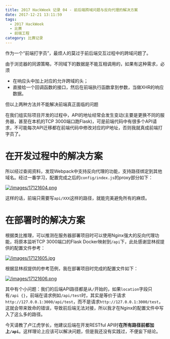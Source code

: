 ```yaml
---
title: 2017 HackWeek 记录 04 - 前后端跨域问题与反向代理的解决方案
date: 2017-12-21 13:11:59
tags:
  - 2017 HackWeek
  - 比赛
  - 前端工程
category: 比赛记录
---
```


作为一个“前端打字员”，最烦人的莫过于前后端交互过程中的跨域问题了。

由于浏览器的同源策略，不同域下的数据是不能互相调用的，如果有这种需求，必须

- 在响应头中加上对应的允许跨域的头；
- 直接给一个回调函数的接口，然后在前端执行函数拿到参数，当做XHR的响应数据。

但以上两种方法并不能解决前端真正面临的问题

在我们组实际项目开发的过程中，API的地址经常会发生变动(主要是更换不同的服务器，甚至在本机的TCP 3000端口跑Flask)，可是前端代码中有很多个API请求，不可能每次API迁移都在前端代码中修改对应的IP地址，否则我就真成前端打字员了。

# 在开发过程中的解决方案

所以经过查阅资料，发现Webpack中支持反向代理的功能，支持路径绑定到其他域名。经过一番学习，配置完成之后的`config/index.js`的proxy部分如下：

[![/images/17121604.png](/images/17121604.png "/images/17121604.png")](/images/17121604.png "/images/17121604.png")

这样的话，前端只需要写`api/XXX`这样的路径，就能完美避免所有的麻烦。

# 在部署时的解决方案

根据类比推理，可以推测在服务器部署项目时可以使用Nginx强大的反向代理功能，将原本监听TCP 3000端口的Flask Docker映射到`/api`下，此处感谢显林叔提供的配置文件参考：

[![/images/17121605.jpg](/images/17121605.jpg "/images/17121605.jpg")](/images/17121605.jpg "/images/17121605.jpg")

根据显林叔提供的参考范例，我在部署项目时完成的配置文件如下：

[![/images/17121606.png](/images/17121606.png "/images/17121606.png")](/images/17121606.png "/images/17121606.png")

其中有个小问题：我们的后端API路径都是从`/`开始的，如果`location`字段只有`/api {}`，前端在请求例如`/api/test`时，其实是等价于请求`http://127.0.0.1:3000/api/test`，而不是请求`http://127.0.0.1:3000/test`，这就会带来致命的错误，导致前后端无法对接，所以我才在Nginx的配置文件中写入了这么多的路径。

今天请教了卢江虎学长，他建议后端在开发RESTful API时**在所有路径前都加上`/api`**。这样理论上应该可以解决问题，但是我还没有实践过，不便妄下结论。
